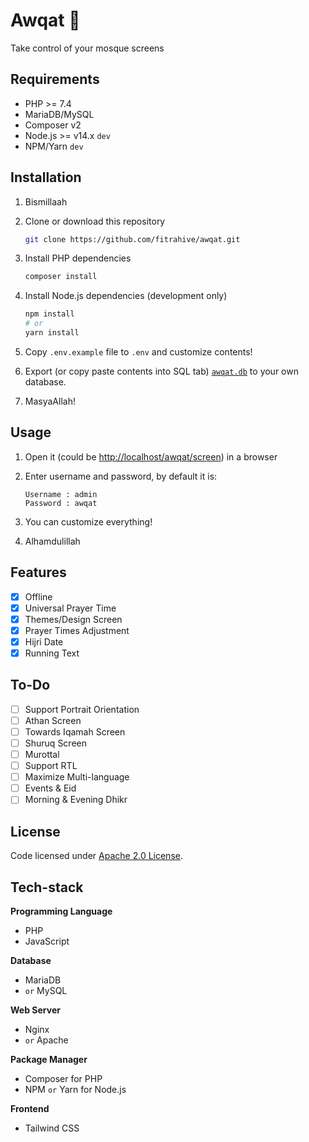 # Awqat 🕌

Take control of your mosque screens

## Requirements

- PHP >= 7.4
- MariaDB/MySQL
- Composer v2
- Node.js >= v14.x `dev`
- NPM/Yarn `dev`

## Installation

1. Bismillaah
2. Clone or download this repository

   ```bash
   git clone https://github.com/fitrahive/awqat.git
   ```

3. Install PHP dependencies

   ```bash
   composer install
   ```

4. Install Node.js dependencies (development only)

   ```bash
   npm install
   # or
   yarn install
   ```

5. Copy `.env.example` file to `.env` and customize contents!
6. Export (or copy paste contents into SQL tab) [`awqat.db`](./database/awqat.db) to your own database.
7. MasyaAllah!

## Usage

1. Open it (could be [http://localhost/awqat/screen](http://localhost/awqat/screen)) in a browser
2. Enter username and password, by default it is:

   ```
   Username : admin
   Password : awqat
   ```

3. You can customize everything!
4. Alhamdulillah

## Features

- [x] Offline
- [x] Universal Prayer Time
- [x] Themes/Design Screen
- [x] Prayer Times Adjustment
- [x] Hijri Date
- [x] Running Text

## To-Do

- [ ] Support Portrait Orientation
- [ ] Athan Screen
- [ ] Towards Iqamah Screen
- [ ] Shuruq Screen
- [ ] Murottal
- [ ] Support RTL
- [ ] Maximize Multi-language
- [ ] Events & Eid
- [ ] Morning & Evening Dhikr

## License

Code licensed under [Apache 2.0 License](./LICENSE).

## Tech-stack

**Programming Language**

- PHP
- JavaScript

**Database**

- MariaDB
- `or` MySQL

**Web Server**

- Nginx
- `or` Apache

**Package Manager**

- Composer for PHP
- NPM `or` Yarn for Node.js

**Frontend**

- Tailwind CSS
